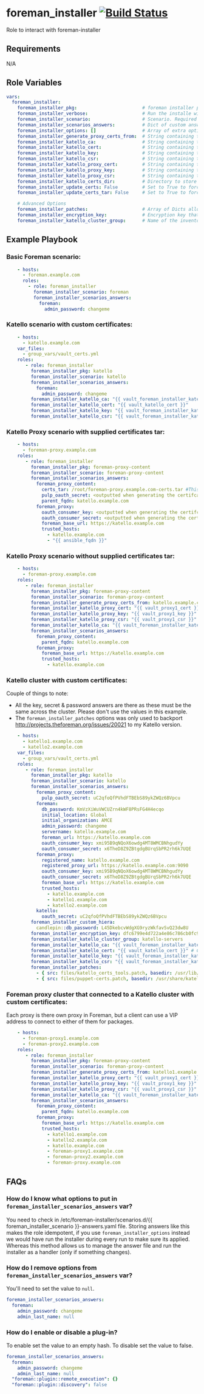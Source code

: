 # foreman_installer [![Build Status](https://travis-ci.org/sean797/ansible-role-foreman_installer.svg?branch=master)](https://travis-ci.org/sean797/ansible-role-foreman_installer)

Role to interact with foreman-installer 


## Requirements

N/A

## Role Variables

```yaml
vars:
  foreman_installer:
    foreman_installer_pkg:                        # foreman installer package. You probably want either "foreman-installer" or "katello".
    foreman_installer_verbose:                    # Run the installe with -v option
    foreman_installer_scenario:                   # Scenario. Required
    foreman_installer_scenarios_answers:          # Dict of custom answers that for your scenario. See [FAQs](https://github.com/sean797/ansible-role-foreman_installer#faqs). 
    foreman_installer_options: []                 # Array of extra options to pass to whenever the installer is ran
    foreman_installer_generate_proxy_certs_from:  # String containing the ansible host to Generate Certificates for a Katello Smart Proxy
    foreman_installer_katello_ca:                 # String containing the custom CA cert. Katello & Katello Smart Proxy Only.
    foreman_installer_katello_cert:               # String containing the custom cert. Katello Only.
    foreman_installer_katello_key:                # String containing the custom key. Katello Only.
    foreman_installer_katello_csr:                # String containing the custom csr. Katello Only.
    foreman_installer_katello_proxy_cert:         # String containing the custom cert. Katello Smart Proxy Only.
    foreman_installer_katello_proxy_key:          # String containing the custom key. Katello Smart Proxy Only.
    foreman_installer_katello_proxy_csr:          # String containing the custom csr. Katello Smart Proxy Only.
    foreman_installer_katello_certs_dir:          # Directory to store the certificates
    foreman_installer_update_certs: False         # Set to True to force Certificate Update.
    foreman_installer_update_certs_tar: False     # Set to True to force new Proxy Certificates tar to be generated & applied.

    # Advanced Options
    foreman_installer_patches:                    # Array of Dicts allowing patches against the installer files. See defaults/main.yml for an example.
    foreman_installer_encryption_key:             # Encryption key that is put into /etc/foreman/encryption_key.rb. Must be the same across a Foreman cluster.
    foreman_installer_katello_cluster_group:      # Name of the inventory group will all Katello servers in. Requires http://projects.theforeman.org/issues/20021
```

## Example Playbook

### Basic Foreman scenario:

```yaml
    - hosts:
      - foreman.example.com
      roles:
        - role: foreman_installer
          foreman_installer_scenario: foreman
          foreman_installer_scenarios_answers:
            foreman:
              admin_password: changeme
```

### Katello scenario with custom certificates:

```yaml
    - hosts:
      - katello.example.com
    var_files:
      - group_vars/vault_certs.yml
    roles:
       - role: foreman_installer
         foreman_installer_pkg: katello
         foreman_installer_scenario: katello
         foreman_installer_scenarios_answers:
           foreman:
             admin_password: changeme
         foreman_installer_katello_ca: "{{ vault_foreman_installer_katello_ca }}"
         foreman_installer_katello_cert: "{{ vault_katello_cert }}"
         foreman_installer_katello_key: "{{ vault_foreman_installer_katello_key }}"
         foreman_installer_katello_csr: "{{ vault_foreman_installer_katello_csr }}"
```

### Katello Proxy scenario with supplied certificates tar:

```yaml
    - hosts:
      - foreman-proxy.example.com
    roles:
       - role: foreman_installer
         foreman_installer_pkg: foreman-proxy-content
         foreman_installer_scenario: foreman-proxy-content
         foreman_installer_scenarios_answers:
           foreman_proxy_content:
             certs_tar: /root/foreman-proxy.example.com-certs.tar #This must already be on-disk
             pulp_oauth_secret: <outputted when generating the certifcates tar>
             parent_fqdn: katello.example.com
           foreman_proxy:
             oauth_consumer_key: <outputted when generating the certifcates tar>
             oauth_consumer_secret: <outputted when generating the certifcates tar>
             foreman_base_url: https://katello.example.com
             trusted_hosts:
               - katello.example.com
               - "{{ ansible_fqdn }}"
```

### Katello Proxy scenario without supplied certificates tar:

```yaml
    - hosts:
      - foreman-proxy.example.com
    roles:
       - role: foreman_installer
         foreman_installer_pkg: foreman-proxy-content
         foreman_installer_scenario: foreman-proxy-content
         foreman_installer_generate_proxy_certs_from: katello.example.com
         foreman_installer_katello_proxy_cert: "{{ vault_proxy1_cert }}"
         foreman_installer_katello_proxy_key: "{{ vault_proxy1_key }}"
         foreman_installer_katello_proxy_csr: "{{ vault_proxy1_csr }}"
         foreman_installer_katello_ca: "{{ vault_foreman_installer_katello_ca }}"
         foreman_installer_scenarios_answers:
           foreman_proxy_content:
             parent_fqdn: katello.example.com
           foreman_proxy:
             foreman_base_url: https://katello.example.com
             trusted_hosts:
               - katello.example.com
```

### Katello cluster with custom certificates: 

Couple of things to note:
 - All the key, secret & password answers are there as these must be the same across the cluster. Please don't use the values in this example.
 - The `foreman_installer_patches` options was only used to backport http://projects.theforeman.org/issues/20021 to my Katello version.

```yaml
    - hosts:
      - katello1.example.com
      - katello2.example.com
    var_files:
      - group_vars/vault_certs.yml
    roles:
       - role: foreman_installer
         foreman_installer_pkg: katello
         foreman_installer_scenario: katello
         foreman_installer_scenarios_answers:
           foreman_proxy_content:
             pulp_oauth_secret: uC2qfoQfPVhdFTBEbS89ykZWQz6BVpcu
           foreman:
             db_password: KmVzXiWuVWCUZrn4kWF8PRsFG4H4ecqo
             initial_location: Global
             initial_organization: AMCE
             admin_password: changeme
             servername: katello.example.com
             foreman_url: https://katello.example.com
             oauth_consumer_key: xmi95B9qNQoX6owdg4MT8WMCBNhgudYy
             oauth_consumer_secret: x6TheD8Z9ZBtgdgBUrqSbPR2rh6k7UQE
           foreman_proxy:
             registered_name: katello.example.com
             registered_proxy_url: https://katello.example.com:9090
             oauth_consumer_key: xmi95B9qNQoX6owdg4MT8WMCBNhgudYy
             oauth_consumer_secret: x6TheD8Z9ZBtgdgBUrqSbPR2rh6k7UQE
             foreman_base_url: https://katello.example.com
             trusted_hosts:
               - katello.example.com
               - katello1.example.com
               - katello2.example.com
           katello:
             oauth_secret: uC2qfoQfPVhdFTBEbS89ykZWQz6BVpcu
         foreman_installer_custom_hiera:
           candlepin::db_password: L45DkebcvWdgXG9ryzWkfavSvQ23dw8U
         foreman_installer_encryption_key: dfc6799e4d722a4e86c786cb0fc96cbbae0151f6
         foreman_installer_katello_cluster_group: katello-servers
         foreman_installer_katello_ca: "{{ vault_foreman_installer_katello_ca }}"
         foreman_installer_katello_cert: "{{ vault_katello_cert }}" # Certificate must use dns-alt-names with all cluster Hostnames and VIP hostname.
         foreman_installer_katello_key: "{{ vault_foreman_installer_katello_key }}"
         foreman_installer_katello_csr: "{{ vault_foreman_installer_katello_csr }}"
         foreman_installer_patches:
           - { src: files/katello_certs_tools.patch, basedir: /usr/lib/python2.7/site-packages/ }
           - { src: files/puppet-certs.patch, basedir: /usr/share/katello-installer-base/modules/certs/ }
```

### Foreman proxy cluster that connected to a Katello cluster with custom certificates: 

Each proxy is there own proxy in Foreman, but a client can use a VIP address to connect to either of them for packages.

```yaml
    - hosts:
      - foreman-proxy1.example.com
      - foreman-proxy2.example.com
    roles:
       - role: foreman_installer
         foreman_installer_pkg: foreman-proxy-content
         foreman_installer_scenario: foreman-proxy-content
         foreman_installer_generate_proxy_certs_from: katello1.example.com
         foreman_installer_katello_proxy_cert: "{{ vault_proxy1_cert }}" # Certificate must use dns-alt-names with all cluster Hostnames and VIP hostname.
         foreman_installer_katello_proxy_key: "{{ vault_proxy1_key }}"
         foreman_installer_katello_proxy_csr: "{{ vault_proxy1_csr }}"
         foreman_installer_katello_ca: "{{ vault_foreman_installer_katello_ca }}"
         foreman_installer_scenarios_answers:
           foreman_proxy_content:
             parent_fqdn: katello.example.com
           foreman_proxy:
             foreman_base_url: https://katello.example.com
             trusted_hosts:
               - katello1.example.com
               - katello2.example.com
               - katello.example.com
               - foreman-proxy1.example.com
               - foreman-proxy2.example.com
               - foreman-proxy.example.com
```

## FAQs

### How do I know what options to put in `foreman_installer_scenarios_answers` var? ###

You need to check in /etc/foreman-installer/scenarios.d/{{ foreman_installer_scenario }}-answers.yaml file. Storing answers like this makes the role idempotent, if you use `foreman_installer_options` instead we would have run the installer during every run to make sure its applied. Whereas this method allows us to manage the answer file and run the installer as a handler (only if something changes).

### How do I remove options from `foreman_installer_scenarios_answers` var? ###
 
You'll need to set the value to `null`.
 
```yaml
foreman_installer_scenarios_answers:
  foreman:
    admin_password: changeme
    admin_last_name: null
```

### How do I enable or disable a plug-in?

To enable set the value to an empty hash. To disable set the value to false.

```yaml
foreman_installer_scenarios_answers:
  foreman:
    admin_password: changeme
    admin_last_name: null
  "foreman::plugin::remote_execution": {}
  "foreman::plugin::discovery": false
```
